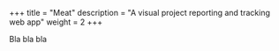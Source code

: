 +++
title = "Meat"
description = "A visual project reporting and tracking web app"
weight = 2
+++

Bla bla bla